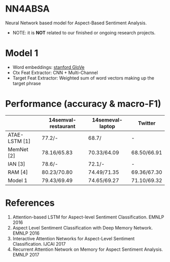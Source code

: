 # NN4ABSA
Neural Network based model for Aspect-Based Sentiment Analysis. 

* NOTE: it is **NOT** related to our finished or ongoing research projects.

# Model 1
* Word embeddings: [stanford GloVe](https://nlp.stanford.edu/projects/glove/)
* Ctx Feat Extractor: CNN + Multi-Channel
* Target Feat Extractor: Weighted sum of word vectors making up the target phrase

# Performance (accuracy & macro-F1)
| | 14semval-restaurant | 14semeval-laptop | Twitter |
|---|---|---|---|
|ATAE-LSTM [1] | 77.2/- | 68.7/ | - |
|MemNet [2] | 78.16/65.83 | 70.33/64.09 | 68.50/66.91 |
|IAN [3] | 78.6/- | 72.1/- | - |
|RAM [4] | 80.23/70.80 | 74.49/71.35 | 69.36/67.30 |
|Model 1 | 79.43/69.49 | 74.65/69.27 | 71.10/69.32 |

# References
1. Attention-based LSTM for Aspect-level Sentiment Classification. EMNLP 2016
2. Aspect Level Sentiment Classification with Deep Memory Network. EMNLP 2016
3. Interactive Attention Networks for Aspect-Level Sentiment Classification. IJCAI 2017
4. Recurrent Attention Network on Memory for Aspect Sentiment Analysis. EMNLP 2017


